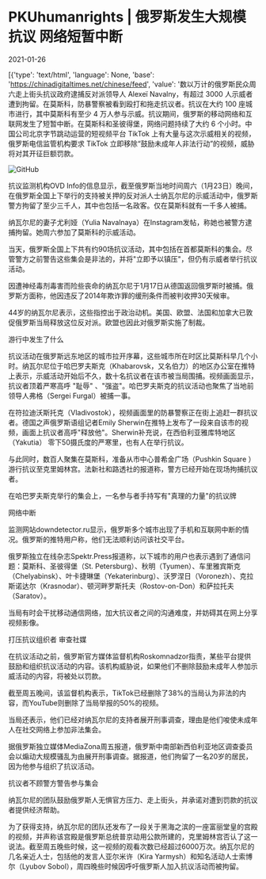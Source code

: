 # PKUhumanrights | 俄罗斯发生大规模抗议  网络短暂中断

2021-01-26

[{'type': 'text/html', 'language': None, 'base': 'https://chinadigitaltimes.net/chinese/feed', 'value': '数以万计的俄罗斯民众周六走上街头抗议政府逮捕反对派领导人 Alexeï Navalny，有超过 3000 人示威者遭到拘留。在莫斯科，防暴警察被看到殴打和拖走抗议者。抗议在大约 100 座城市进行，其中莫斯科有至少 4 万人参与示威。抗议期间，俄罗斯的移动网络和互联网发生了短暂中断。在莫斯科和圣彼得堡，网络问题持续了大约 6 个小时。中国公司北京字节跳动运营的短视频平台 TikTok 上有大量与这次示威相关的视频，俄罗斯电信监管机构要求 TikTok 立即移除“鼓励未成年人非法行动”的视频，威胁将对其开征巨额罚款。

![GitHub](https://chinadigitaltimes.net/chinese/files/2021/01/post-661995-600f6b9e8421e.)

抗议监测机构OVD Info的信息显示，截至俄罗斯当地时间周六（1月23日）晚间，在俄罗斯全国上下举行的支持被关押的反对派人士纳瓦尔尼的示威活动中，俄罗斯警方拘留了至少三千人，其中也包括一名政客。仅在莫斯科就有一千多人被捕。

纳瓦尔尼的妻子尤利娅（Yulia Navalnaya）在Instagram发帖，称她也被警方逮捕拘留。她周六参加了莫斯科的示威活动。

当天，俄罗斯全国上下共有约90场抗议活动，其中包括在首都莫斯科的集会。尽管警方之前警告这些集会是非法的，并将&quot;立即予以镇压&quot;，但仍有示威者举行抗议活动。

因遭神经毒剂毒害而险些丧命的纳瓦尔尼于1月17日从德国返回俄罗斯时被捕。俄罗斯方面称，他因违反了2014年欺诈罪的缓刑条件而被判收押30天候审。

44岁的纳瓦尔尼表示，这些指控出于政治动机。美国、欧盟、法国和加拿大已敦促俄罗斯当局释放这位反对派。欧盟也因此对俄罗斯实施了制裁。

游行中发生了什么

抗议活动在俄罗斯远东地区的城市拉开序幕，这些城市所在时区比莫斯科早几个小时。纳瓦尔尼位于哈巴罗夫斯克（Khabarovsk，又名伯力）的地区办公室在推特上表示，示威活动开始后不久，数十名抗议者在该市被当局围捕。视频画面显示，抗议者顶着严寒高呼 &quot;耻辱&quot; 、&quot;强盗&quot;。哈巴罗夫斯克的抗议活动也聚焦了当地前领导人弗格（Sergei Furgal）被捕一事。

在符拉迪沃斯托克（Vladivostok），视频画面里的防暴警察正在街上追赶一群抗议者。德国之声俄罗斯语组记者Emily Sherwin在推特上发布了一段来自该市的视频，画面上抗议者高呼&quot;释放他&quot;。Sherwin补充说，在西伯利亚雅库特地区（Yakutia） 零下50摄氏度的严寒里，也有人在举行抗议。

与此同时，数百人聚集在莫斯科，准备从市中心普希金广场（Pushkin Square ）游行抗议至克里姆林宫。法新社和路透社的报道称，警方已经开始在现场拘捕抗议者。

在哈巴罗夫斯克举行的集会上，一名参与者手持写有&quot;真理的力量&quot;的抗议牌

网络中断

监测网站downdetector.ru显示，俄罗斯多个城市出现了手机和互联网中断的情况。俄罗斯的推特用户称，他们无法顺利访问该社交平台。

俄罗斯独立在线杂志Spektr.Press报道称，以下城市的用户也表示遇到了通信问题：莫斯科、圣彼得堡（St. Petersburg）、秋明（Tyumen）、车里雅宾斯克（Chelyabinsk）、叶卡捷琳堡（Yekaterinburg）、沃罗涅日（Voronezh）、克拉斯诺达尔（Krasnodar）、顿河畔罗斯托夫（Rostov-on-Don）和萨拉托夫（Saratov）。

当局有时会干扰移动通信网络，加大抗议者之间的沟通难度，并妨碍其在网上分享视频影像。

打压抗议组织者  审查社媒

在抗议活动之前，俄罗斯官方媒体监督机构Roskomnadzor指责，某些平台提供鼓励和组织抗议活动的内容。该机构威胁说，如果他们不删除鼓励未成年人参加示威活动的内容，将被处以罚款。

截至周五晚间，该监督机构表示，TikTok已经删除了38%的当局认为非法的内容，而YouTube则删除了当局举报的50%的视频。

当局还表示，他们已经对纳瓦尔尼的支持者展开刑事调查，理由是他们唆使未成年人在社交网络上参加非法集会。

据俄罗斯独立媒体MediaZona周五报道，俄罗斯中南部新西伯利亚地区调查委员会以煽动大规模骚乱为由展开刑事调查。据报道，他们拘留了一名20岁的居民，因为他参与组织了抗议活动。

抗议者不顾警方警告参与集会

纳瓦尔尼的团队鼓励俄罗斯人无惧官方压力、走上街头，并承诺对遭到罚款的抗议者提供经济帮助。

为了获得支持，纳瓦尔尼的团队还发布了一段关于黑海之滨的一座富丽堂皇的宫殿的视频，并声称该宫殿是俄罗斯总统普京动用公款所建的，克里姆林宫否认了这一说法。截至周五晚些时候，这一视频的观看次数已经超过6000万次。纳瓦尔尼的几名亲近人士，包括他的发言人亚尔米许（Kira Yarmysh）和知名活动人士索博尔（Lyubov Sobol），周四晚些时候因呼吁俄罗斯人加入抗议活动而被拘留。

